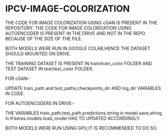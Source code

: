 # IPCV-IMAGE-COLORIZATION
THE CODE FOR IMAGE COLORIZATION USING cGAN IS PRESENT IN THE REPOSITORY. THE CODE FOR IMAGE COLORIZATION USING AUTOENCODER IS PRESENT IN THE DRIVE AND NOT IN THE REPO. BECAUSE OF THE SIZE OF THE FILE.

BOTH MODELS WERE RUN IN GOOGLE COLAB,HENCE THE DATASET SHOULD MOUNTED ON DRIVE.

THE TRAINING DATASET IS PRESENT IN train/train_color FOLDER AND TEST DATASET IN test/test_color FOLDER.

FOR cGAN:-

UPDATE train_path and test_paths,checkpoints_dir AND log_dir VARIABLES IN CODE.

FOR AUTOENCODERS IN DRIVE:-

THE VARIABLES train_path,test_path,predictions.string in model.save,string in tf.keras.models.load_model HAS TO UPDATED ACCORDINGLY.

BOTH MODELS WERE RUN USING GPU,IT IS RECOMMENDED TO DO SO.
